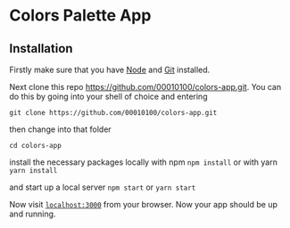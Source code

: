 # Colors Palette App

## Installation

Firstly make sure that you have [Node](https://nodejs.org/en/download/) and [Git](https://git-scm.com/book/en/v2/Getting-Started-Installing-Git) installed.

Next clone this repo https://github.com/00010100/colors-app.git. You can do this by going into your shell of choice and entering
```
git clone https://github.com/00010100/colors-app.git
```
then change into that folder
```
cd colors-app
```

install the necessary packages locally with npm
``` npm install ``` or with yarn ``` yarn install ```

and start up a local server
``` npm start ``` or ``` yarn start ```

Now visit [`localhost:3000`](http://localhost:3000) from your browser. Now your app should be up and running.